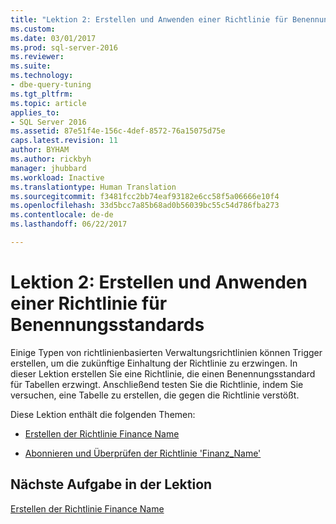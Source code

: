 ```yaml
---
title: "Lektion 2: Erstellen und Anwenden einer Richtlinie für Benennungsstandards | Microsoft-Dokumentation"
ms.custom: 
ms.date: 03/01/2017
ms.prod: sql-server-2016
ms.reviewer: 
ms.suite: 
ms.technology:
- dbe-query-tuning
ms.tgt_pltfrm: 
ms.topic: article
applies_to:
- SQL Server 2016
ms.assetid: 87e51f4e-156c-4def-8572-76a15075d75e
caps.latest.revision: 11
author: BYHAM
ms.author: rickbyh
manager: jhubbard
ms.workload: Inactive
ms.translationtype: Human Translation
ms.sourcegitcommit: f3481fcc2bb74eaf93182e6cc58f5a06666e10f4
ms.openlocfilehash: 33d5bcc7a85b68ad0b56039bc55c54d786fba273
ms.contentlocale: de-de
ms.lasthandoff: 06/22/2017

---
```

# <a name="lesson-2-create-and-apply-a-naming-standards-policy"></a>Lektion 2: Erstellen und Anwenden einer Richtlinie für Benennungsstandards
Einige Typen von richtlinienbasierten Verwaltungsrichtlinien können Trigger erstellen, um die zukünftige Einhaltung der Richtlinie zu erzwingen. In dieser Lektion erstellen Sie eine Richtlinie, die einen Benennungsstandard für Tabellen erzwingt. Anschließend testen Sie die Richtlinie, indem Sie versuchen, eine Tabelle zu erstellen, die gegen die Richtlinie verstößt.  
  
Diese Lektion enthält die folgenden Themen:  
  
-   [Erstellen der Richtlinie Finance Name](../../relational-databases/policy-based-management/lesson-2-1-create-the-finance-name-policy.md)  
  
-   [Abonnieren und Überprüfen der Richtlinie 'Finanz_Name'](../../relational-databases/policy-based-management/lesson-2-2-subscribe-to-and-check-the-finance-name-policy.md)  
  
## <a name="next-task-in-lesson"></a>Nächste Aufgabe in der Lektion  
[Erstellen der Richtlinie Finance Name](../../relational-databases/policy-based-management/lesson-2-1-create-the-finance-name-policy.md)  
  
  
  

